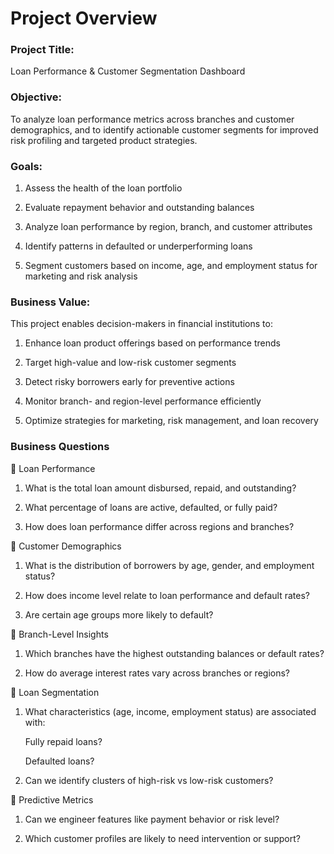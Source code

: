 # Project Overview
 ### Project Title:
Loan Performance & Customer Segmentation Dashboard

### Objective:
To analyze loan performance metrics across branches and customer demographics, and to identify actionable customer segments for improved risk profiling and targeted product strategies.

### Goals:
1. Assess the health of the loan portfolio

2. Evaluate repayment behavior and outstanding balances

3. Analyze loan performance by region, branch, and customer attributes

4. Identify patterns in defaulted or underperforming loans

5. Segment customers based on income, age, and employment status for marketing and risk analysis

### Business Value:
This project enables decision-makers in financial institutions to:

1. Enhance loan product offerings based on performance trends

2. Target high-value and low-risk customer segments

3. Detect risky borrowers early for preventive actions

4. Monitor branch- and region-level performance efficiently

5. Optimize strategies for marketing, risk management, and loan recovery

### Business Questions
🔹 Loan Performance
1. What is the total loan amount disbursed, repaid, and outstanding?
   
2. What percentage of loans are active, defaulted, or fully paid?

3. How does loan performance differ across regions and branches?

🔹 Customer Demographics
1. What is the distribution of borrowers by age, gender, and employment status?

2. How does income level relate to loan performance and default rates?

3. Are certain age groups more likely to default?

🔹 Branch-Level Insights
1. Which branches have the highest outstanding balances or default rates?

2. How do average interest rates vary across branches or regions?

🔹 Loan Segmentation
1. What characteristics (age, income, employment status) are associated with:

   Fully repaid loans?

   Defaulted loans?

2. Can we identify clusters of high-risk vs low-risk customers?

🔹 Predictive Metrics
1. Can we engineer features like payment behavior or risk level?

2. Which customer profiles are likely to need intervention or support?



